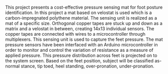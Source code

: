  This project presents a cost-effective pressure sensing mat for foot posture identification.
 In this project a mat based on velostat is used which is a carbon-impregnated polythene
 material. The sensing unit is realized as a mat of a specific size. Orthogonal copper
 tapes are stuck up and down as a matrix and a velostat in between, creating 14x13
 individual sensors. The copper tapes are connected with wires to a microcontroller
 through multiplexers. This sensing unit is used to capture the feet pressure. The
 mat pressure sensors have been interfaced with an Arduino microcontroller in order
 to monitor and control the variation of resistance as a measure of applied pressure.
 This pressure distribution across feet is projected on to the system screen. Based on
 the feet position, subject will be classified as- normal stance, tip toed, heel standing,
 over-pronation, under-pronation.
